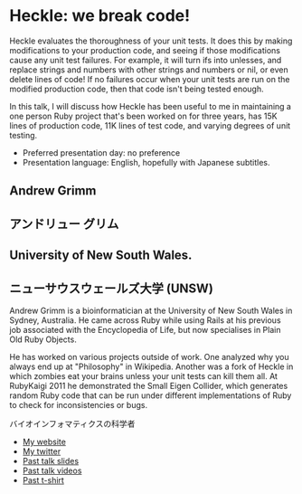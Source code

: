 # Heckle: we break code!

Heckle evaluates the thoroughness of your unit tests. It does this by making modifications to your production code, and seeing if those modifications cause any unit test failures. For example, it will turn ifs into unlesses, and replace strings and numbers with other strings and numbers or nil, or even delete lines of code! If no failures occur when your unit tests are run on the modified production code, then that code isn't being tested enough.

In this talk, I will discuss how Heckle has been useful to me in maintaining a one person Ruby project that's been worked on for three years, has 15K lines of production code, 11K lines of test code, and varying degrees of unit testing.

- Preferred presentation day: no preference
- Presentation language: English, hopefully with Japanese subtitles.

## Andrew Grimm
## アンドリュー グリム

## University of New South Wales.
## ニューサウスウェールズ大学 (UNSW)

Andrew Grimm is a bioinformatician at the University of New South Wales in Sydney, Australia. He came across Ruby while using Rails at his previous job associated with the Encyclopedia of Life, but now specialises in Plain Old Ruby Objects.

He has worked on various projects outside of work. One analyzed why you always end up at "Philosophy" in Wikipedia. Another was a fork of Heckle in which zombies eat your brains unless your unit tests can kill them all. At RubyKaigi 2011 he demonstrated the Small Eigen Collider, which generates random Ruby code that can be run under different implementations of Ruby to check for inconsistencies or bugs.

バイオインフォマティクスの科学者

- [My website](https://andrewjgrimm.wordpress.com/)
- [My twitter](https://twitter.com/#!/andrewjgrimm)
- [Past talk slides](http://www.slideshare.net/agrimm)
- [Past talk videos](https://vimeo.com/channels/332579)
- [Past t-shirt](http://www.zazzle.com/small_eigen_collider_japanese_and_english_text_tshirt-235235813665782515)
